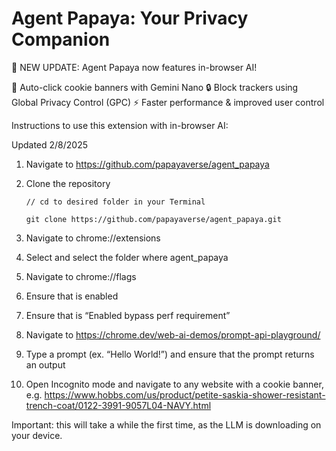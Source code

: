 # Agent Papaya: Your Privacy Companion

🚀 NEW UPDATE: Agent Papaya now features in-browser AI!

🤖 Auto-click cookie banners with Gemini Nano
🔒 Block trackers using Global Privacy Control (GPC)
⚡ Faster performance & improved user control

Instructions to use this extension with in-browser AI:

Updated 2/8/2025

1. Navigate to https://github.com/papayaverse/agent_papaya
2. Clone the repository
    
    ```
    // cd to desired folder in your Terminal
    
    git clone https://github.com/papayaverse/agent_papaya.git
    ```
    
3. Navigate to chrome://extensions
4. Select <Load unpacked> and select the folder where agent_papaya 
5. Navigate to chrome://flags
6. Ensure that <Prompt API for Gemini Nano> is enabled
7. Ensure that <Optimization Guide on Device> is “Enabled bypass perf requirement” 
8. Navigate to https://chrome.dev/web-ai-demos/prompt-api-playground/
9. Type a prompt (ex. “Hello World!”) and ensure that the prompt returns an output 
10. Open Incognito mode and navigate to any website with a cookie banner, e.g.  https://www.hobbs.com/us/product/petite-saskia-shower-resistant-trench-coat/0122-3991-9057L04-NAVY.html 

Important: this will take a while the first time, as the LLM is downloading on your device.
